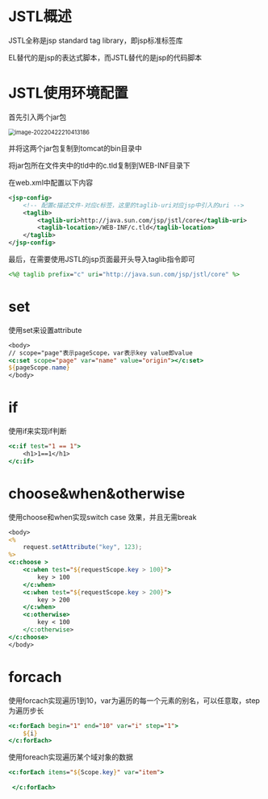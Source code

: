# JSTL概述

JSTL全称是jsp standard tag library，即jsp标准标签库

EL替代的是jsp的表达式脚本，而JSTL替代的是jsp的代码脚本



# JSTL使用环境配置

首先引入两个jar包

<img src="C:\Users\wild hearts\AppData\Roaming\Typora\typora-user-images\image-20220422210413186.png" alt="image-20220422210413186" style="zoom:80%; margin-left: 0;" />

并将这两个jar包复制到tomcat的bin目录中

将jar包所在文件夹中的tld中的c.tld复制到WEB-INF目录下

在web.xml中配置以下内容

```xml
<jsp-config>
    <!-- 配置c描述文件-对应c标签，这里的taglib-uri对应jsp中引入的uri -->
    <taglib>
        <taglib-uri>http://java.sun.com/jsp/jstl/core</taglib-uri>
        <taglib-location>/WEB-INF/c.tld</taglib-location>
    </taglib>
</jsp-config>
```



最后，在需要使用JSTL的jsp页面最开头导入taglib指令即可

```jsp
<%@ taglib prefix="c" uri="http://java.sun.com/jsp/jstl/core" %>
```





# set

使用set来设置attribute

```jsp
<body>
// scope="page"表示pageScope，var表示key value即value
<c:set scope="page" var="name" value="origin"></c:set>
${pageScope.name}
</body>
```





# if

使用if来实现if判断

```jsp
<c:if test="1 == 1">
    <h1>1==1</h1>
</c:if>
```





# choose&when&otherwise

使用choose和when实现switch case 效果，并且无需break

```jsp
<body>
<%
    request.setAttribute("key", 123);
%>
<c:choose >
    <c:when test="${requestScope.key > 100}">
        key > 100
    </c:when>
    <c:when test="${requestScope.key > 200}">
        key > 200
    </c:when>
    <c:otherwise>
        key < 100
    </c:otherwise>
</c:choose>
</body>
```





# forcach

使用forcach实现遍历1到10，var为遍历的每一个元素的别名，可以任意取，step为遍历步长

```jsp
<c:forEach begin="1" end="10" var="i" step="1">
    ${i}
</c:forEach>
```



使用foreach实现遍历某个域对象的数据

```jsp
<c:forEach items="${Scope.key}" var="item">
    
 </c:forEach>  
```



